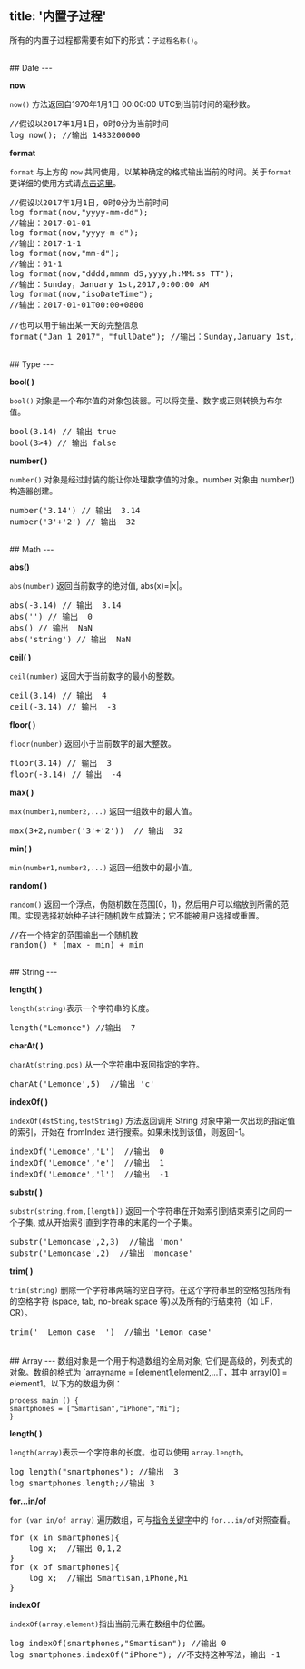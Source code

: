 title: '内置子过程'
---
所有的内置子过程都需要有如下的形式：`子过程名称()`。

<br>
## Date
---

**now**

`now()` 方法返回自1970年1月1日 00:00:00 UTC到当前时间的毫秒数。
<pre class='sublemon'>
//假设以2017年1月1日，0时0分为当前时间
log now(); //输出 1483200000
</pre>

**format**

`format` 与上方的 `now` 共同使用，以某种确定的格式输出当前的时间。关于`format`更详细的使用方式请[点击这里](https://www.npmjs.com/package/dateformat)。
<pre class='sublemon'>
//假设以2017年1月1日，0时0分为当前时间
log format(now,"yyyy-mm-dd");
//输出：2017-01-01
log format(now,"yyyy-m-d");
//输出：2017-1-1
log format(now,"mm-d");
//输出：01-1
log format(now,"dddd,mmmm dS,yyyy,h:MM:ss TT");
//输出：Sunday，January 1st,2017,0:00:00 AM
log format(now,"isoDateTime");
//输出：2017-01-01T00:00+0800

//也可以用于输出某一天的完整信息
format("Jan 1 2017"，"fullDate"); //输出：Sunday,January 1st,2017
</pre>

<br>
## Type
---

**bool( )**

`bool()` 对象是一个布尔值的对象包装器。可以将变量、数字或正则转换为布尔值。
<pre class='sublemon'>
bool(3.14) // 输出 true
bool(3>4) // 输出 false
</pre>

**number( )**

`number()` 对象是经过封装的能让你处理数字值的对象。number 对象由 number() 构造器创建。
<pre class='sublemon'>
number('3.14') // 输出  3.14
number('3'+'2') // 输出  32
</pre>

<br>
## Math
---

**abs()**

`abs(number)` 返回当前数字的绝对值, abs(x)=|x|。
<pre class='sublemon'>
abs(-3.14) // 输出  3.14
abs('') // 输出  0
abs() // 输出  NaN
abs('string') // 输出  NaN</pre>

**ceil( )**

`ceil(number)` 返回大于当前数字的最小的整数。
<pre class='sublemon'>
ceil(3.14) // 输出  4
ceil(-3.14) // 输出  -3</pre>

**floor( )**

`floor(number)` 返回小于当前数字的最大整数。
<pre class='sublemon'>
floor(3.14) // 输出  3
floor(-3.14) // 输出  -4</pre>

**max( )**

`max(number1,number2,...)` 返回一组数中的最大值。
<pre class='sublemon'>
max(3+2,number('3'+'2'))  // 输出  32</pre>

**min( )**

`min(number1,number2,...)` 返回一组数中的最小值。

**random( )**

`random()` 返回一个浮点，伪随机数在范围[0，1)，然后用户可以缩放到所需的范围。实现选择初始种子进行随机数生成算法；它不能被用户选择或重置。
<pre class='sublemon'>
//在一个特定的范围输出一个随机数
random() * (max - min) + min </pre>

<br>
## String
---

**length( )** 

`length(string)`表示一个字符串的长度。
<pre class='sublemon'>
length("Lemonce") //输出  7</pre>

**charAt( )**

`charAt(string,pos)` 从一个字符串中返回指定的字符。
<pre class='sublemon'>
charAt('Lemonce',5)  //输出 'c'</pre>

**indexOf( )**

`indexOf(dstSting,testString)` 方法返回调用 String 对象中第一次出现的指定值的索引，开始在 fromIndex 进行搜索。如果未找到该值，则返回-1。
<pre class='sublemon'>
indexOf('Lemonce','L')  //输出  0
indexOf('Lemonce','e')  //输出  1
indexOf('Lemonce','l')  //输出  -1</pre>

**substr( )**

`substr(string,from,[length])` 返回一个字符串在开始索引到结束索引之间的一个子集, 或从开始索引直到字符串的末尾的一个子集。
<pre class='sublemon'>
substr('Lemoncase',2,3)  //输出 'mon'
substr('Lemoncase',2)  //输出 'moncase'</pre>

**trim( )**

`trim(string)` 删除一个字符串两端的空白字符。在这个字符串里的空格包括所有的空格字符 (space, tab, no-break space 等)以及所有的行结束符（如 LF，CR）。
<pre class='sublemon'>
trim('  Lemon case  ')  //输出 'Lemon case'</pre>

<br>
## Array
---
数组对象是一个用于构造数组的全局对象; 它们是高级的，列表式的对象。数组的格式为 `arrayname = [element1,element2,...]`，其中 array[0] = element1。以下方的数组为例：

```
process main () {
smartphones = ["Smartisan","iPhone","Mi"];
}
```

**length( )** 

`length(array)`表示一个字符串的长度。也可以使用 `array.length`。
<pre class='sublemon'>
log length("smartphones"); //输出  3
log smartphones.length;//输出 3
</pre>

**for...in/of**

`for (var in/of array)` 遍历数组，可与[指令关键字](/zh-cn/docs/lemoncase2/instructionkeyword.html)中的 `for...in/of`对照查看。
<pre class='sublemon'>
for (x in smartphones){
    log x;  //输出 0,1,2
}
for (x of smartphones){
    log x;  //输出 Smartisan,iPhone,Mi
}
</pre>

**indexOf**

`indexOf(array,element)`指出当前元素在数组中的位置。
<pre class='sublemon'>
log indexOf(smartphones,"Smartisan"); //输出 0
log smartphones.indexOf("iPhone"); //不支持这种写法，输出 -1
</pre>


